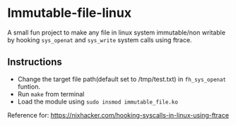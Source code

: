 # Immutable-file-linux
A small fun project to make any file in linux system immutable/non writable by hooking `sys_openat` and `sys_write` system calls using ftrace.

## Instructions
* Change the target file path(default set to /tmp/test.txt) in `fh_sys_openat` funtion.
* Run `make` from terminal
* Load the module using `sudo insmod immutable_file.ko`

Reference for: https://nixhacker.com/hooking-syscalls-in-linux-using-ftrace
